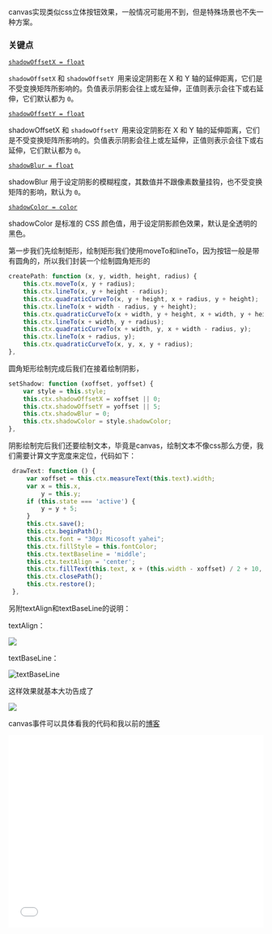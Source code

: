 canvas实现类似css立体按钮效果，一般情况可能用不到，但是特殊场景也不失一种方案。

### 关键点

[`shadowOffsetX = float`](https://developer.mozilla.org/zh-CN/docs/Web/API/CanvasRenderingContext2D/shadowOffsetX)

`shadowOffsetX` 和 `shadowOffsetY `用来设定阴影在 X 和 Y 轴的延伸距离，它们是不受变换矩阵所影响的。负值表示阴影会往上或左延伸，正值则表示会往下或右延伸，它们默认都为 `0`。

[`shadowOffsetY = float`](https://developer.mozilla.org/zh-CN/docs/Web/API/CanvasRenderingContext2D/shadowOffsetY)

shadowOffsetX 和 `shadowOffsetY `用来设定阴影在 X 和 Y 轴的延伸距离，它们是不受变换矩阵所影响的。负值表示阴影会往上或左延伸，正值则表示会往下或右延伸，它们默认都为 `0`。

[`shadowBlur = float`](https://developer.mozilla.org/zh-CN/docs/Web/API/CanvasRenderingContext2D/shadowBlur)

shadowBlur 用于设定阴影的模糊程度，其数值并不跟像素数量挂钩，也不受变换矩阵的影响，默认为 `0`。

[`shadowColor = color`](https://developer.mozilla.org/zh-CN/docs/Web/API/CanvasRenderingContext2D/shadowColor)

shadowColor 是标准的 CSS 颜色值，用于设定阴影颜色效果，默认是全透明的黑色。

第一步我们先绘制矩形，绘制矩形我们使用moveTo和lineTo，因为按钮一般是带有圆角的，所以我们封装一个绘制圆角矩形的

```javascript
createPath: function (x, y, width, height, radius) {
    this.ctx.moveTo(x, y + radius);
    this.ctx.lineTo(x, y + height - radius);
    this.ctx.quadraticCurveTo(x, y + height, x + radius, y + height);
    this.ctx.lineTo(x + width - radius, y + height);
    this.ctx.quadraticCurveTo(x + width, y + height, x + width, y + height - radius);
    this.ctx.lineTo(x + width, y + radius);
    this.ctx.quadraticCurveTo(x + width, y, x + width - radius, y);
    this.ctx.lineTo(x + radius, y);
    this.ctx.quadraticCurveTo(x, y, x, y + radius);
},
```

圆角矩形绘制完成后我们在接着绘制阴影，

```javascript
setShadow: function (xoffset, yoffset) {
    var style = this.style;
    this.ctx.shadowOffsetX = xoffset || 0;
    this.ctx.shadowOffsetY = yoffset || 5;
    this.ctx.shadowBlur = 0;
    this.ctx.shadowColor = style.shadowColor;
},
```

阴影绘制完后我们还要绘制文本，毕竟是canvas，绘制文本不像css那么方便，我们需要计算文字宽度来定位，代码如下：

```javascript
 drawText: function () {
     var xoffset = this.ctx.measureText(this.text).width;
     var x = this.x,
         y = this.y;
     if (this.state === 'active') {
         y = y + 5;
     }
     this.ctx.save();
     this.ctx.beginPath();
     this.ctx.font = "30px Micosoft yahei";
     this.ctx.fillStyle = this.fontColor;
     this.ctx.textBaseline = 'middle';
     this.ctx.textAlign = 'center';
     this.ctx.fillText(this.text, x + (this.width - xoffset) / 2 + 10, y + (this.height - 22) / 2 + 5, this.width);
     this.ctx.closePath();
     this.ctx.restore();
 },

```

另附textAlign和textBaseLine的说明：

textAlign：

![](https://i.loli.net/2018/12/08/5c0b8fe927047.png)

textBaseLine：

![textBaseLine](https://i.loli.net/2018/12/08/5c0b90132f21e.png)

这样效果就基本大功告成了

![](https://i.loli.net/2018/12/08/5c0b925c935ee.gif)

canvas事件可以具体看我的代码和我以前的[博客](https://lspcoder.github.io/)


<iframe height="379" style="width: 100%;" scrolling="no" title="canvas绘制btn" src="//codepen.io/lspcoder/embed/moaBXV/?height=379&theme-id=0&default-tab=js,result" frameborder="no" allowtransparency="true" allowfullscreen="true">
  See the Pen <a href='https://codepen.io/lspcoder/pen/moaBXV/'>canvas绘制btn</a> by lspCoder
  (<a href='https://codepen.io/lspcoder'>@lspcoder</a>) on <a href='https://codepen.io'>CodePen</a>.
</iframe>